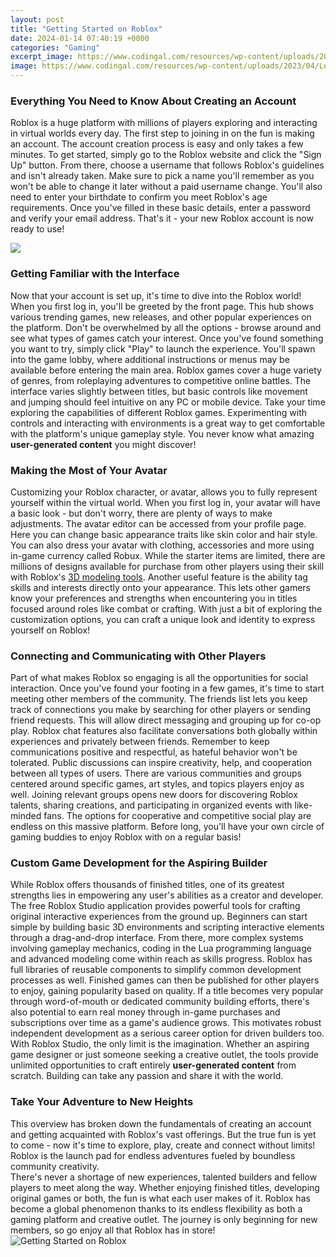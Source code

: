 ```yaml
---
layout: post
title: "Getting Started on Roblox"
date: 2024-01-14 07:40:19 +0000
categories: "Gaming"
excerpt_image: https://www.codingal.com/resources/wp-content/uploads/2023/04/Learn-Roblox-game-development.png
image: https://www.codingal.com/resources/wp-content/uploads/2023/04/Learn-Roblox-game-development.png
---
```


### Everything You Need to Know About Creating an Account
Roblox is a huge platform with millions of players exploring and interacting in virtual worlds every day. The first step to joining in on the fun is making an account. The account creation process is easy and only takes a few minutes. 
To get started, simply go to the Roblox website and click the "Sign Up" button. From there, choose a username that follows Roblox's guidelines and isn't already taken. Make sure to pick a name you'll remember as you won't be able to change it later without a paid username change. You'll also need to enter your birthdate to confirm you meet Roblox's age requirements. Once you've filled in these basic details, enter a password and verify your email address. That's it - your new Roblox account is now ready to use! 

![](https://i.ytimg.com/vi/gHzuAivPv38/maxresdefault.jpg)
### Getting Familiar with the Interface 
Now that your account is set up, it's time to dive into the Roblox world! When you first log in, you'll be greeted by the front page. This hub shows various trending games, new releases, and other popular experiences on the platform. Don't be overwhelmed by all the options - browse around and see what types of games catch your interest. 
Once you've found something you want to try, simply click "Play" to launch the experience. You'll spawn into the game lobby, where additional instructions or menus may be available before entering the main area. Roblox games cover a huge variety of genres, from roleplaying adventures to competitive online battles. The interface varies slightly between titles, but basic controls like movement and jumping should feel intuitive on any PC or mobile device. 
Take your time exploring the capabilities of different Roblox games. Experimenting with controls and interacting with environments is a great way to get comfortable with the platform's unique gameplay style. You never know what amazing **user-generated content** you might discover!
### Making the Most of Your Avatar 
Customizing your Roblox character, or avatar, allows you to fully represent yourself within the virtual world. When you first log in, your avatar will have a basic look - but don't worry, there are plenty of ways to make adjustments. 
The avatar editor can be accessed from your profile page. Here you can change basic appearance traits like skin color and hair style. You can also dress your avatar with clothing, accessories and more using in-game currency called Robux. While the starter items are limited, there are millions of designs available for purchase from other players using their skill with Roblox's [3D modeling tools](https://store.fi.io.vn/los-angeles-best-mom-best-mom-mothers-day-los-angeles-city645-t-shirt). 
Another useful feature is the ability tag skills and interests directly onto your appearance. This lets other gamers know your preferences and strengths when encountering you in titles focused around roles like combat or crafting. With just a bit of exploring the customization options, you can craft a unique look and identity to express yourself on Roblox!
### Connecting and Communicating with Other Players 
Part of what makes Roblox so engaging is all the opportunities for social interaction. Once you've found your footing in a few games, it's time to start meeting other members of the community. The friends list lets you keep track of connections you make by searching for other players or sending friend requests. This will allow direct messaging and grouping up for co-op play. 
Roblox chat features also facilitate conversations both globally within experiences and privately between friends. Remember to keep communications positive and respectful, as hateful behavior won't be tolerated. Public discussions can inspire creativity, help, and cooperation between all types of users. 
There are various communities and groups centered around specific games, art styles, and topics players enjoy as well. Joining relevant groups opens new doors for discovering Roblox talents, sharing creations, and participating in organized events with like-minded fans. The options for cooperative and competitive social play are endless on this massive platform. Before long, you'll have your own circle of gaming buddies to enjoy Roblox with on a regular basis!
### Custom Game Development for the Aspiring Builder 
While Roblox offers thousands of finished titles, one of its greatest strengths lies in empowering any user's abilities as a creator and developer. The free Roblox Studio application provides powerful tools for crafting original interactive experiences from the ground up. 
Beginners can start simple by building basic 3D environments and scripting interactive elements through a drag-and-drop interface. From there, more complex systems involving gameplay mechanics, coding in the Lua programming language and advanced modeling come within reach as skills progress. Roblox has full libraries of reusable components to simplify common development processes as well. 
Finished games can then be published for other players to enjoy, gaining popularity based on quality. If a title becomes very popular through word-of-mouth or dedicated community building efforts, there's also potential to earn real money through in-game purchases and subscriptions over time as a game's audience grows. This motivates robust independent development as a serious career option for driven builders too. 
With Roblox Studio, the only limit is the imagination. Whether an aspiring game designer or just someone seeking a creative outlet, the tools provide unlimited opportunities to craft entirely **user-generated content** from scratch. Building can take any passion and share it with the world.
### Take Your Adventure to New Heights  
This overview has broken down the fundamentals of creating an account and getting acquainted with Roblox's vast offerings. But the true fun is yet to come - now it's time to explore, play, create and connect without limits! Roblox is the launch pad for endless adventures fueled by boundless community creativity.  
There's never a shortage of new experiences, talented builders and fellow players to meet along the way. Whether enjoying finished titles, developing original games or both, the fun is what each user makes of it. Roblox has become a global phenomenon thanks to its endless flexibility as both a gaming platform and creative outlet. The journey is only beginning for new members, so go enjoy all that Roblox has in store!
![Getting Started on Roblox](https://www.codingal.com/resources/wp-content/uploads/2023/04/Learn-Roblox-game-development.png)